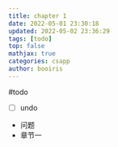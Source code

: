 ```yaml
---
title: chapter 1
date: 2022-05-01 23:30:18 
updated: 2022-05-02 23:36:29
tags: [todo] 
top: false 
mathjax: true 
categories: csapp 
author: booiris
---
```


#todo
* [ ] undo
* 问题
* 章节一

